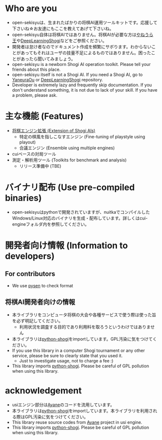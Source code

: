 # Who are you
- open-sekisyuは、生まれたばかりの将棋AI運用ツールキットです。応援して下さいね☆お友達にもここを教えてあげて下さいね。
- open-sekisyu自体は将棋AIではありません。将棋AIが必要な方は[やねうら王](https://github.com/yaneurao/YaneuraOu)や[DeepLearningShogi](https://github.com/TadaoYamaoka/DeepLearningShogi)などをご参照ください。
- 開発者は怠け者なのでドキュメント作成を頻繁にサボります。わからないことがあってもそれはユーザの技量不足によるものではありません。困ったことがあったら聞いてみましょう。
- open-sekisyu is a newborn Shogi AI operation toolkit. Please tell your friends about this place.
- open-sekisyu itself is not a Shogi AI. If you need a Shogi AI, go to [YaneuraOu](https://github.com/yaneurao/YaneuraOu) or [DeepLearningShogi](https://github.com/TadaoYamaoka/DeepLearningShogi) repository.
- Developer is extremely lazy and frequently skip documentation. If you don't understand something, it is not due to lack of your skill. If you have a problem, please ask.

# 主な機能 (Features)
- [将棋エンジン拡張 (Extension of Shogi AIs)](cui-engine/usi_engine)
  - 特定の棋風を指しこなすエンジン (Fine-tuning of playstyle using playout)
  - 合議エンジン (Ensemble using multiple engines)
- cuiベースの対局ツール
- 測定・解析用ツール (Toolkits for benchmark and analysis)
  - リリース準備中 (TBE)

# バイナリ配布 (Use pre-compiled binaries)
- open-sekisyuはpythonで開発されていますが、nuitkaでコンパイルしたWindows/Linux対応のバイナリを生成・配布しています。詳しくはcui-engineフォルダ内を参照してください。

# 開発者向け情報 (Information to developers)

## For contributors
- We use [pysen](https://github.com/pfnet/pysen) to check format

## 将棋AI開発者向けの情報
- 本ライブラリをコンピュータ将棋の大会や各種サービスで使う際は使った旨を必ず明記してください。
  - 利用状況を調査する目的であり利用料を取ろうというわけではありません
- 本ライブラリは[python-shogi](https://github.com/gunyarakun/python-shogi)をimportしています。GPL汚染に気をつけてください。
- If you use this library in a computer Shogi tournament or any other service, please be sure to clearly state that you used it.
  - Just to investigate usage, not to charge a fee :)
- This library imports [python-shogi](https://github.com/gunyarakun/python-shogi). Please be careful of GPL pollution when using this library.
  
# acknowledgement
- usiエンジン部分は[Ayane](https://github.com/yaneurao/Ayane)のコードを流用しています。
- 本ライブラリは[python-shogi](https://github.com/gunyarakun/python-shogi)をimportしています。本ライブラリを利用される際はGPL汚染に気をつけてください。
- This library reuse source codes from [Ayane](https://github.com/yaneurao/Ayane) project in usi engine.
- This library imports [python-shogi](https://github.com/gunyarakun/python-shogi). Please be careful of GPL pollution when using this library.